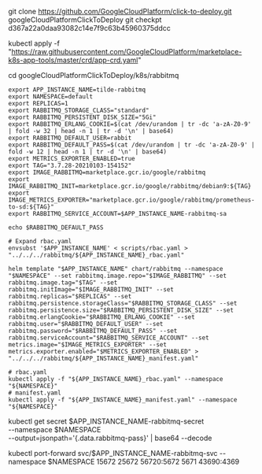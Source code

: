 git clone https://github.com/GoogleCloudPlatform/click-to-deploy.git googleCloudPlatformClickToDeploy
git checkpt d367a22a0daa93082c14e7f9c63b45960375ddcc


kubectl apply -f "https://raw.githubusercontent.com/GoogleCloudPlatform/marketplace-k8s-app-tools/master/crd/app-crd.yaml"

cd  googleCloudPlatformClickToDeploy/k8s/rabbitmq

```
export APP_INSTANCE_NAME=tilde-rabbitmq
export NAMESPACE=default
export REPLICAS=1
export RABBITMQ_STORAGE_CLASS="standard"
export RABBITMQ_PERSISTENT_DISK_SIZE="5Gi"
export RABBITMQ_ERLANG_COOKIE=$(cat /dev/urandom | tr -dc 'a-zA-Z0-9' | fold -w 32 | head -n 1 | tr -d '\n' | base64)
export RABBITMQ_DEFAULT_USER=rabbit
export RABBITMQ_DEFAULT_PASS=$(cat /dev/urandom | tr -dc 'a-zA-Z0-9' | fold -w 12 | head -n 1 | tr -d '\n' | base64)
export METRICS_EXPORTER_ENABLED=true
export TAG="3.7.28-20210103-154152"
export IMAGE_RABBITMQ=marketplace.gcr.io/google/rabbitmq
export IMAGE_RABBITMQ_INIT=marketplace.gcr.io/google/rabbitmq/debian9:${TAG}
export IMAGE_METRICS_EXPORTER="marketplace.gcr.io/google/rabbitmq/prometheus-to-sd:${TAG}"
export RABBITMQ_SERVICE_ACCOUNT=$APP_INSTANCE_NAME-rabbitmq-sa

echo $RABBITMQ_DEFAULT_PASS
```

```
# Expand rbac.yaml
envsubst '$APP_INSTANCE_NAME' < scripts/rbac.yaml > "../../../rabbitmq/${APP_INSTANCE_NAME}_rbac.yaml"

helm template "$APP_INSTANCE_NAME" chart/rabbitmq --namespace "$NAMESPACE" --set rabbitmq.image.repo="$IMAGE_RABBITMQ" --set rabbitmq.image.tag="$TAG" --set rabbitmq.initImage="$IMAGE_RABBITMQ_INIT" --set rabbitmq.replicas="$REPLICAS" --set rabbitmq.persistence.storageClass="$RABBITMQ_STORAGE_CLASS" --set rabbitmq.persistence.size="$RABBITMQ_PERSISTENT_DISK_SIZE" --set rabbitmq.erlangCookie="$RABBITMQ_ERLANG_COOKIE" --set rabbitmq.user="$RABBITMQ_DEFAULT_USER" --set rabbitmq.password="$RABBITMQ_DEFAULT_PASS" --set rabbitmq.serviceAccount="$RABBITMQ_SERVICE_ACCOUNT" --set metrics.image="$IMAGE_METRICS_EXPORTER" --set metrics.exporter.enabled="$METRICS_EXPORTER_ENABLED" > "../../../rabbitmq/${APP_INSTANCE_NAME}_manifest.yaml"
```

```
# rbac.yaml
kubectl apply -f "${APP_INSTANCE_NAME}_rbac.yaml" --namespace "${NAMESPACE}"
# manifest.yaml
kubectl apply -f "${APP_INSTANCE_NAME}_manifest.yaml" --namespace "${NAMESPACE}"
```

kubectl get secret $APP_INSTANCE_NAME-rabbitmq-secret \
  --namespace $NAMESPACE \
  --output=jsonpath='{.data.rabbitmq-pass}' | base64 --decode


kubectl port-forward svc/$APP_INSTANCE_NAME-rabbitmq-svc --namespace $NAMESPACE 15672 25672 56720:5672 5671 43690:4369